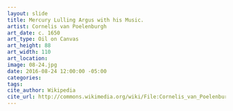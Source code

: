 ```yaml
---
layout: slide
title: Mercury Lulling Argus with his Music.
artist: Cornelis van Poelenburgh
art_date: c. 1650
art_type: Oil on Canvas
art_height: 88
art_width: 110
art_location:
image: 08-24.jpg
date: 2016-08-24 12:00:00 -05:00
categories:
tags:
cite_author: Wikipedia
cite_url: http://commons.wikimedia.org/wiki/File:Cornelis_van_Poelenburch_(cirkel)_-_Mercury_wiegt_Argus_een_met_zijn_muziek.jpg
---
```

